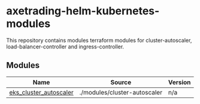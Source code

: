 # axetrading-helm-kubernetes-modules
This repository contains modules terraform modules for cluster-autoscaler, load-balancer-controller and ingress-controller.

<!-- BEGIN_TF_DOCS -->


## Modules

| Name | Source | Version |
|------|--------|---------|
| <a name="module_eks_cluster_autoscaler"></a> [eks\_cluster\_autoscaler](#module\_eks\_cluster\_autoscaler) | ./modules/cluster-autoscaler | n/a |
<!-- END_TF_DOCS -->